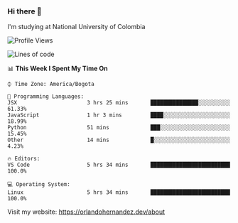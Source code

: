 ### Hi there 👋


<!--**AR4Z/AR4Z** is a ✨ _special_ ✨ repository because its `README.md` (this file) appears on your GitHub profile.

Here are some ideas to get you started:-->
I'm studying at National University of Colombia
<br>


<!--START_SECTION:waka-->
![Profile Views](http://img.shields.io/badge/Profile%20Views-2-blue)

![Lines of code](https://img.shields.io/badge/From%20Hello%20World%20I%27ve%20Written-18.7%20million%20lines%20of%20code-blue)

📊 **This Week I Spent My Time On** 

```text
⌚︎ Time Zone: America/Bogota

💬 Programming Languages: 
JSX                      3 hrs 25 mins       ███████████████░░░░░░░░░░   61.33% 
JavaScript               1 hr 3 mins         ████░░░░░░░░░░░░░░░░░░░░░   18.99% 
Python                   51 mins             ███░░░░░░░░░░░░░░░░░░░░░░   15.45% 
Other                    14 mins             █░░░░░░░░░░░░░░░░░░░░░░░░   4.23%

🔥 Editors: 
VS Code                  5 hrs 34 mins       █████████████████████████   100.0%

💻 Operating System: 
Linux                    5 hrs 34 mins       █████████████████████████   100.0%

```


<!--END_SECTION:waka-->


Visit my website: https://orlandohernandez.dev/about

